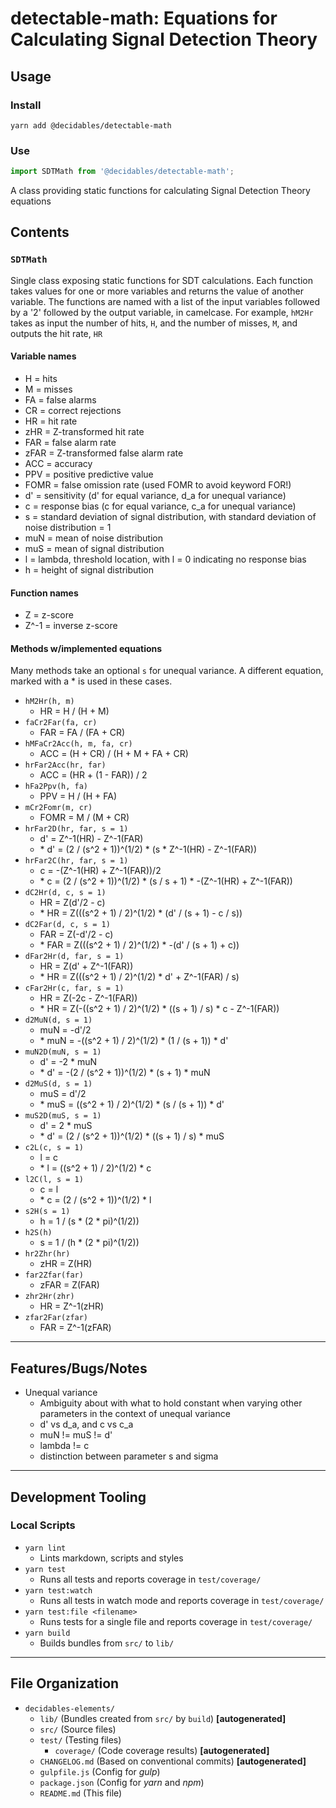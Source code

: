 <!--lint ignore first-heading-level-->

# detectable-math: Equations for Calculating Signal Detection Theory

## Usage

### Install

```shell
yarn add @decidables/detectable-math
```

### Use

```javascript
import SDTMath from '@decidables/detectable-math';
```
A class providing static functions for calculating Signal Detection Theory equations

## Contents

### `SDTMath`

Single class exposing static functions for SDT calculations. Each function takes values for one or
more variables and returns the value of another variable. The functions are named with a list of the
input variables followed by a '2' followed by the output variable, in camelcase. For example,
`hM2Hr` takes as input the number of hits, `H`, and the number of misses, `M`, and outputs the hit
rate, `HR`

#### Variable names

- H = hits
- M = misses
- FA = false alarms
- CR = correct rejections
- HR = hit rate
- zHR = Z-transformed hit rate
- FAR = false alarm rate
- zFAR = Z-transformed false alarm rate
- ACC = accuracy
- PPV = positive predictive value
- FOMR = false omission rate (used FOMR to avoid keyword FOR!)
- d' = sensitivity (d' for equal variance, d_a for unequal variance)
- c = response bias (c for equal variance, c_a for unequal variance)
- s = standard deviation of signal distribution,
  with standard deviation of noise distribution = 1
- muN = mean of noise distribution
- muS = mean of signal distribution
- l = lambda, threshold location, with l = 0 indicating no response bias
- h = height of signal distribution

#### Function names

- Z = z-score
- Z^-1 = inverse z-score

#### Methods w/implemented equations

Many methods take an optional `s` for unequal variance. A different equation, marked with a * is
used in these cases.

- `hM2Hr(h, m)`
  - HR = H / (H + M)
- `faCr2Far(fa, cr)`
  - FAR = FA / (FA + CR)
- `hMFaCr2Acc(h, m, fa, cr)`
  - ACC = (H + CR) / (H + M + FA + CR)
- `hrFar2Acc(hr, far)`
  - ACC = (HR + (1 - FAR)) / 2
- `hFa2Ppv(h, fa)`
  - PPV = H / (H + FA)
- `mCr2Fomr(m, cr)`
  - FOMR = M / (M + CR)
- `hrFar2D(hr, far, s = 1)`
  - d' = Z^-1(HR) - Z^-1(FAR)
  - \* d' = (2 / (s^2 + 1))^(1/2) * (s * Z^-1(HR) - Z^-1(FAR))
- `hrFar2C(hr, far, s = 1)`
  - c = -(Z^-1(HR) + Z^-1(FAR))/2
  - \* c = (2 / (s^2 + 1))^(1/2) * (s / s + 1) * -(Z^-1(HR) + Z^-1(FAR))
- `dC2Hr(d, c, s = 1)`
  - HR = Z(d'/2 - c)
  - \* HR = Z(((s^2 + 1) / 2)^(1/2) * (d' / (s + 1) - c / s))
- `dC2Far(d, c, s = 1)`
  - FAR = Z(-d'/2 - c)
  - \* FAR = Z(((s^2 + 1) / 2)^(1/2) * -(d' / (s + 1) + c))
- `dFar2Hr(d, far, s = 1)`
  - HR = Z(d' + Z^-1(FAR))
  - \* HR = Z(((s^2 + 1) / 2)^(1/2) * d' + Z^-1(FAR) / s)
- `cFar2Hr(c, far, s = 1)`
  - HR = Z(-2c - Z^-1(FAR))
  - \* HR = Z(-((s^2 + 1) / 2)^(1/2) * ((s + 1) / s) * c - Z^-1(FAR))
- `d2MuN(d, s = 1)`
  - muN = -d'/2
  - \* muN = -((s^2 + 1) / 2)^(1/2) * (1 / (s + 1)) * d'
- `muN2D(muN, s = 1)`
  - d' = -2 * muN
  - \* d' = -(2 / (s^2 + 1))^(1/2) * (s + 1) * muN
- `d2MuS(d, s = 1)`
  - muS = d'/2
  - \* muS = ((s^2 + 1) / 2)^(1/2) * (s / (s + 1)) * d'
- `muS2D(muS, s = 1)`
  - d' = 2 * muS
  - \* d' = (2 / (s^2 + 1))^(1/2) * ((s + 1) / s) * muS
- `c2L(c, s = 1)`
  - l = c
  - \* l = ((s^2 + 1) / 2)^(1/2) * c
- `l2C(l, s = 1)`
  - c = l
  - \* c = (2 / (s^2 + 1))^(1/2) * l
- `s2H(s = 1)`
  - h = 1 / (s * (2 * pi)^(1/2))
- `h2S(h)`
  - s = 1 / (h * (2 * pi)^(1/2))
- `hr2Zhr(hr)`
  - zHR = Z(HR)
- `far2Zfar(far)`
  - zFAR = Z(FAR)
- `zhr2Hr(zhr)`
  - HR = Z^-1(zHR)
- `zfar2Far(zfar)`
  - FAR = Z^-1(zFAR)

---

## Features/Bugs/Notes

- Unequal variance
  - Ambiguity about with what to hold constant when varying other parameters in the
    context of unequal variance
  - d' vs d_a, and c vs c_a
  - muN != muS != d'
  - lambda != c
  - distinction between parameter s and sigma

---

## Development Tooling

### Local Scripts

- `yarn lint`
  - Lints markdown, scripts and styles
- `yarn test`
  - Runs all tests and reports coverage in `test/coverage/`
- `yarn test:watch`
  - Runs all tests in watch mode and reports coverage in `test/coverage/`
- `yarn test:file <filename>`
  - Runs tests for a single file and reports coverage in `test/coverage/`
- `yarn build`
  - Builds bundles from `src/` to `lib/`

---

## File Organization

- `decidables-elements/`
  - `lib/` (Bundles created from `src/` by `build`) **\[autogenerated\]**
  - `src/` (Source files)
  - `test/` (Testing files)
    - `coverage/` (Code coverage results) **\[autogenerated\]**
  - `CHANGELOG.md` (Based on conventional commits) **\[autogenerated\]**
  - `gulpfile.js` (Config for *gulp*)
  - `package.json` (Config for *yarn* and *npm*)
  - `README.md` (This file)
